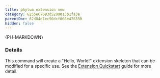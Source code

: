```yaml
---
title: phylum extension new
category: 6255e67693d5200013b1fa3e
parentDoc: 62d04d1ec90dcf008e476330
hidden: false
---
```


{PH-MARKDOWN}

### Details

This command will create a "Hello, World!" extension skeleton that can be
modified for a specific use. See the [Extension Quickstart] guide for more
detail.

[Extension Quickstart]: https://docs.phylum.io/docs/extension_quickstart

